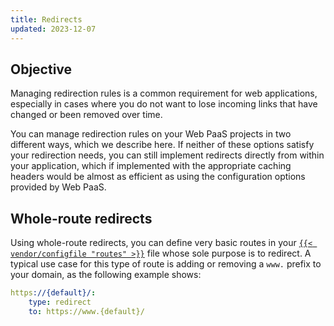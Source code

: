 ```yaml
---
title: Redirects
updated: 2023-12-07
---
```


## Objective  

Managing redirection rules is a common requirement for web applications, especially in cases where you do not want to lose incoming links that have changed or been removed over time.

You can manage redirection rules on your Web PaaS projects in two different ways, which we describe here. If neither of these options satisfy your redirection needs, you can still implement redirects directly from within your application, which if implemented with the appropriate caching headers would be almost as efficient as using the configuration options provided by Web PaaS.

## Whole-route redirects

Using whole-route redirects, you can define very basic routes in your [`{{< vendor/configfile "routes" >}}`](../../.) file whose sole purpose is to redirect. A typical use case for this type of route is adding or removing a `www.` prefix to your domain, as the following example shows:


<!-- Web PaaS configuration-->
```yaml
https://{default}/:
    type: redirect
    to: https://www.{default}/
```

